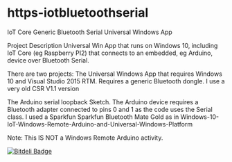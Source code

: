 # https-iotbluetoothserial
IoT Core Generic Bluetooth Serial Universal Windows App


Project Description
 Universal Win App that runs on Windows 10, including IoT Core (eg Raspberry PI2) that connects to an embedded, eg Arduino, device over Bluetooth Serial.

 There are two projects: The Universal Windows App that requires Windows 10 and Visual Studio 2015 RTM. Requires a generic Bluetooth dongle. I use a very old CSR V1.1 version

The Arduino serial loopback Sketch. The Arduino device requires a Bluetooth adapter connected to pins 0 and 1 as the code uses the Serial class. I used a Sparkfun Sparkfun Bluetooth Mate Gold as in  Windows-10-IoT-Windows-Remote-Arduino-and-Universal-Windows-Platform



Note: This IS NOT a Windows Remote Arduino activity.


[![Bitdeli Badge](https://d2weczhvl823v0.cloudfront.net/djaus2/https-iotbluetoothserial/trend.png)](https://bitdeli.com/free "Bitdeli Badge")

